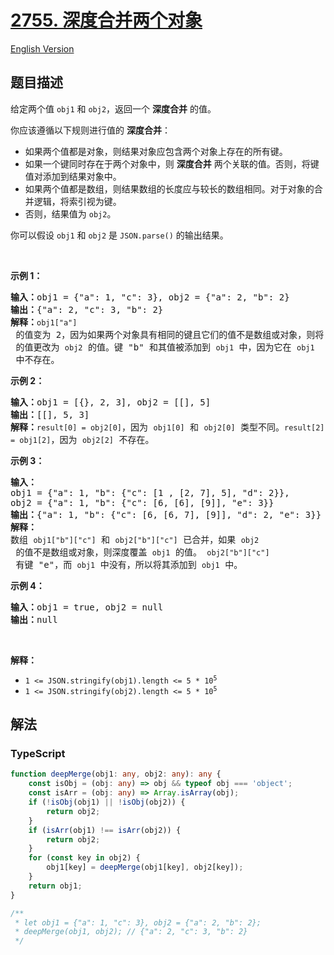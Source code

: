 # [2755. 深度合并两个对象](https://leetcode.cn/problems/deep-merge-of-two-objects)

[English Version](/solution/2700-2799/2755.Deep%20Merge%20of%20Two%20Objects/README_EN.md)

## 题目描述

<!-- 这里写题目描述 -->

<p>给定两个值 <code>obj1</code> 和 <code>obj2</code>，返回一个 <strong>深度合并</strong> 的值。</p>

<p>你应该遵循以下规则进行值的 <strong>深度合并</strong>：</p>

<ul>
	<li>如果两个值都是对象，则结果对象应包含两个对象上存在的所有键。</li>
	<li>如果一个键同时存在于两个对象中，则 <strong>深度合并</strong> 两个关联的值。否则，将键值对添加到结果对象中。</li>
	<li>如果两个值都是数组，则结果数组的长度应与较长的数组相同。对于对象的合并逻辑，将索引视为键。</li>
	<li>否则，结果值为 <code>obj2</code>。</li>
</ul>

<p>你可以假设 <code>obj1</code> 和 <code>obj2</code> 是 <code>JSON.parse()</code> 的输出结果。</p>

<p>&nbsp;</p>

<p><strong class="example">示例 1：</strong></p>

<pre>
<b>输入：</b>obj1 = {"a": 1, "c": 3}, obj2 = {"a": 2, "b": 2}
<b>输出：</b>{"a": 2, "c": 3, "b": 2}
<b>解释：</b><code>obj1["a"]</code> 的值变为 2，因为如果两个对象具有相同的键且它们的值不是数组或对象，则将 <code>obj1</code> 的值更改为 <code>obj2</code> 的值。键 "b" 和其值被添加到 <code>obj1</code> 中，因为它在 <code>obj1</code> 中不存在。 
</pre>

<p><strong class="example">示例 2：</strong></p>

<pre>
<b>输入：</b>obj1 = [{}, 2, 3], obj2 = [[], 5]
<b>输出：</b>[[], 5, 3]
<b>解释：</b><code>result[0] = obj2[0]</code>，因为 <code>obj1[0]</code> 和 <code>obj2[0]</code> 类型不同。<code>result[2] = obj1[2]</code>，因为 <code>obj2[2]</code> 不存在。
</pre>

<p><strong class="example">示例 3：</strong></p>

<pre>
<b>输入：</b>
obj1 = {"a": 1, "b": {"c": [1 , [2, 7], 5], "d": 2}}, 
obj2 = {"a": 1, "b": {"c": [6, [6], [9]], "e": 3}}
<b>输出：</b>{"a": 1, "b": {"c": [6, [6, 7], [9]], "d": 2, "e": 3}}
<b>解释：</b>
数组 <code>obj1["b"]["c"]</code> 和 <code>obj2["b"]["c"]</code> 已合并，如果 <code>obj2</code> 的值不是数组或对象，则深度覆盖 <code>obj1</code> 的值。 <code>obj2["b"]["c"]</code> 有键 "e"，而 <code>obj1</code> 中没有，所以将其添加到 <code>obj1</code> 中。
</pre>

<p><strong class="example">示例 4：</strong></p>

<pre>
<b>输入：</b>obj1 = true, obj2 = null
<b>输出：</b>null
</pre>

<p>&nbsp;</p>

<p><strong>解释：</strong></p>

<ul>
	<li><code>1 &lt;= JSON.stringify(obj1).length &lt;= 5&nbsp;* 10<sup>5</sup></code></li>
	<li><code>1 &lt;= JSON.stringify(obj2).length &lt;= 5&nbsp;* 10<sup>5</sup></code></li>
</ul>

## 解法

<!-- 这里可写通用的实现逻辑 -->

<!-- tabs:start -->

### **TypeScript**

<!-- 这里可写当前语言的特殊实现逻辑 -->

```ts
function deepMerge(obj1: any, obj2: any): any {
    const isObj = (obj: any) => obj && typeof obj === 'object';
    const isArr = (obj: any) => Array.isArray(obj);
    if (!isObj(obj1) || !isObj(obj2)) {
        return obj2;
    }
    if (isArr(obj1) !== isArr(obj2)) {
        return obj2;
    }
    for (const key in obj2) {
        obj1[key] = deepMerge(obj1[key], obj2[key]);
    }
    return obj1;
}

/**
 * let obj1 = {"a": 1, "c": 3}, obj2 = {"a": 2, "b": 2};
 * deepMerge(obj1, obj2); // {"a": 2, "c": 3, "b": 2}
 */
```

<!-- tabs:end -->
